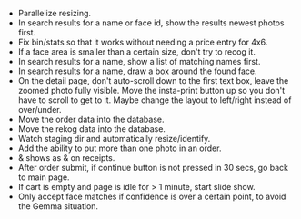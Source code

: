  * Parallelize resizing.
 * In search results for a name or face id, show the results newest photos first.
 * Fix bin/stats so that it works without needing a price entry for 4x6.
 * If a face area is smaller than a certain size, don't try to recog it.
 * In search results for a name, show a list of matching names first.
 * In search results for a name, draw a box around the found face.
 * On the detail page, don't auto-scroll down to the first text box, leave the zoomed photo fully visible. Move the insta-print button up so you don't have to scroll to get to it. Maybe change the layout to left/right instead of over/under.
 * Move the order data into the database.
 * Move the rekog data into the database.
 * Watch staging dir and automatically resize/identify.
 * Add the ability to put more than one photo in an order.
 * & shows as &amp; on receipts.
 * After order submit, if continue button is not pressed in 30 secs, go back to main page.
 * If cart is empty and page is idle for > 1 minute, start slide show.
 * Only accept face matches if confidence is over a certain point, to avoid the Gemma situation.
